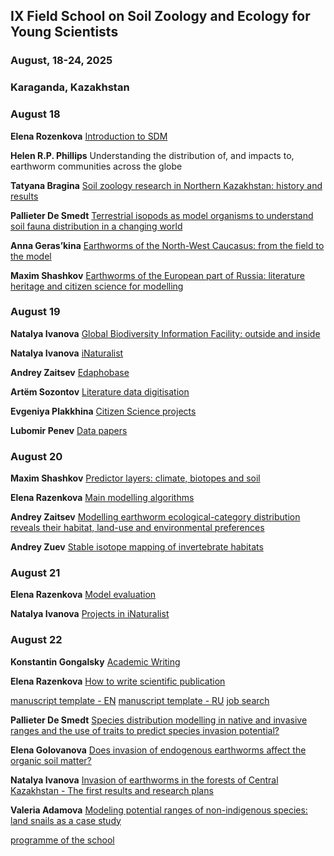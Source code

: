 ## IX Field School on Soil Zoology and Ecology for Young Scientists
### August, 18-24, 2025
### Karaganda, Kazakhstan

### August 18
**Elena Rozenkova** [Introduction to SDM](https://github.com/MaxCarabus/Karaganda_SDM_2025/blob/main/01_Razenkova_Intro_to_SDM_2025-08-18.pdf)

**Helen R.P. Phillips** Understanding the distribution of, and impacts to, earthworm communities across the globe

**Tatyana Bragina** [Soil zoology research in Northern Kazakhstan: history and results](https://github.com/MaxCarabus/Karaganda_SDM_2025/blob/main/03_Bragina_Northern_Kazakhstan_2025-08-18.pdf)

**Pallieter De Smedt** [Terrestrial isopods as model organisms to understand soil fauna
distribution in a changing world](https://github.com/MaxCarabus/Karaganda_SDM_2025/blob/main/04_De_Smedt_Terestrial_Isopods.pdf)

**Anna Geras’kina** [Earthworms of the North-West Caucasus: from the field to the model](https://github.com/MaxCarabus/Karaganda_SDM_2025/blob/main/05_Geraskina_Earthworms_Caucasus_2025-08-18.pdf)

**Maxim Shashkov** [Earthworms of the European part of Russia: literature heritage and citizen science for modelling](https://github.com/MaxCarabus/Karaganda_SDM_2025/blob/main/06_Shashkov_Earthworms_European_Russia_2025-08-18.pdf)

### August 19
**Natalya Ivanova** [Global Biodiversity Information Facility: outside and inside](https://github.com/MaxCarabus/Karaganda_SDM_2025/blob/main/07_Ivanova_GBIF_2025-08-19.pdf)

**Natalya Ivanova** [iNaturalist](https://github.com/MaxCarabus/Karaganda_SDM_2025/blob/main/08_Ivanova_iNaturalist_2025-08-19.pdf)

**Andrey Zaitsev** [Edaphobase](https://github.com/MaxCarabus/Karaganda_SDM_2025/blob/main/09_Zaytsev_Edaphobase_2025-08-19.pdf)

**Artëm Sozontov** [Literature data digitisation](https://github.com/MaxCarabus/Karaganda_SDM_2025/blob/main/10_Sozontov_Lit_data_2025-08-19.pdf)

**Evgeniya Plakkhina** [Citizen Science projects](https://github.com/MaxCarabus/Karaganda_SDM_2025/blob/main/11_Plakkhina_webOfData_2025-08-19.pdf)

**Lubomir Penev** [Data papers](https://github.com/MaxCarabus/Karaganda_SDM_2025/blob/main/12_Penev_Data_papers_2025-08-19.pdf)

### August 20
**Maxim Shashkov** [Predictor layers: climate, biotopes and soil](https://github.com/MaxCarabus/Karaganda_SDM_2025/blob/main/13_Shashkov_Predictor_layers_2025-08-20.pdf)

**Elena Razenkova** [Main modelling algorithms](https://github.com/MaxCarabus/Karaganda_SDM_2025/blob/main/14_Razenkova_MainAlgorithms_2025-08-20.pdf)

**Andrey Zaitsev** [Modelling earthworm ecological-category distribution reveals their habitat, land-use and environmental preferences](https://github.com/MaxCarabus/Karaganda_SDM_2025/blob/main/15_Zaitsev_Earthworm_modelling_2025-08-20.pdf)

**Andrey Zuev** [Stable isotope mapping of invertebrate habitats](https://github.com/MaxCarabus/Karaganda_SDM_2025/blob/main/16_Zuev_Isotopic_landscapes_2025-08-20.pdf)

### August 21
**Elena Razenkova** [Model evaluation](https://github.com/MaxCarabus/Karaganda_SDM_2025/blob/main/17_Razenkova_ModelEvaluation_2025-08-21.pdf)

**Natalya Ivanova** [Projects in iNaturalist](https://github.com/MaxCarabus/Karaganda_SDM_2025/blob/main/18_Ivanova_iNat_project_2025-08-21.pdf)

### August 22
**Konstantin Gongalsky** [Academic Writing](https://github.com/MaxCarabus/Karaganda_SDM_2025/blob/main/19_Gongalsky_Acadwriting_2025-08-22.pdf)

**Elena Razenkova** [How to write scientific publication](https://github.com/MaxCarabus/Karaganda_SDM_2025/blob/main/20_1_Razenkova_WritingManuscript_2025-08-22.pdf)

[manuscript template - EN](https://github.com/MaxCarabus/Karaganda_SDM_2025/blob/main/20_2_Razenkova_SIVLIS-manuscript-template-2020.docx) 
[manuscript template - RU](https://github.com/MaxCarabus/Karaganda_SDM_2025/blob/main/20_3_Razenkova_paper_template.docx)
[job search](https://github.com/MaxCarabus/Karaganda_SDM_2025/blob/main/20_4_Razenkova_JobSearch.docx)

**Pallieter De Smedt** [Species distribution modelling in native and invasive ranges and the use of traits to predict species invasion potential?](https://github.com/MaxCarabus/Karaganda_SDM_2025/blob/main/21_De_Smedt_Isopoda_Invasive_Species_2025-08-22.pdf)

**Elena Golovanova** [Does invasion of endogenous earthworms affect the organic soil matter?](https://github.com/MaxCarabus/Karaganda_SDM_2025/blob/main/22_Golovanova_Earthworms_Invasions_2025-08-22.pdf)

**Natalya Ivanova** [Invasion of earthworms in the forests of Central Kazakhstan - The first results and research plans](https://github.com/MaxCarabus/Karaganda_SDM_2025/blob/main/23_Ivanova_invasive_Worms_2025-08-22.pdf)

**Valeria Adamova** [Modeling potential ranges of non-indigenous species: land snails as a case study](https://github.com/MaxCarabus/Karaganda_SDM_2025/blob/main/24_Adamova_snails_modelling.pdf)




[programme of the school](https://github.com/MaxCarabus/Karaganda_SDM_2025/blob/main/Programme_soilSchool2025-08-18_24.pdf)
